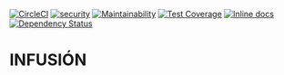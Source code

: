 [![CircleCI](https://circleci.com/gh/infusionvlc/infusion/tree/master.svg?style=svg)](https://circleci.com/gh/infusionvlc/infusion/tree/master)
[![security](https://hakiri.io/github/infusionvlc/infusion/master.svg)](https://hakiri.io/github/infusionvlc/infusion/master) [![Maintainability](https://api.codeclimate.com/v1/badges/ba2c255c923866e968db/maintainability)](https://codeclimate.com/github/infusionvlc/infusion/maintainability) [![Test Coverage](https://api.codeclimate.com/v1/badges/ba2c255c923866e968db/test_coverage)](https://codeclimate.com/github/infusionvlc/infusion/test_coverage) [![Inline docs](http://inch-ci.org/github/infusionvlc/infusion.svg?branch=master)](http://inch-ci.org/github/infusionvlc/infusion) [![Dependency Status](https://beta.gemnasium.com/badges/github.com/infusionvlc/infusion.svg)](https://beta.gemnasium.com/projects/github.com/infusionvlc/infusion) 

# INFUSIÓN

